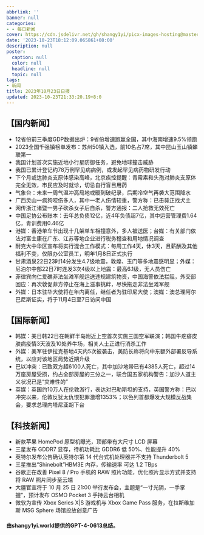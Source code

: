 ```yaml
---
abbrlink: ''
banner: null
categories:
- - 每日新闻
cover: https://cdn.jsdelivr.net/gh/shangy1yi/picx-images-hosting@master/xw.1a15yyeng45c.webp
date: '2023-10-23T18:12:09.065861+08:00'
description: null
poster:
  caption: null
  color: null
  headline: null
  topic: null
tags:
- 新闻
title: 2023年10月23日日报
updated: 2023-10-23T21:33:20.19+8:0
---
```

## 【国内新闻】

* 12省份前三季度GDP数据出炉：9省份增速跑赢全国，其中海南增速9.5%领跑
* 2023全国千强镇榜单发布：苏州50镇入选，前10名占7席，其中昆山玉山镇蝉联第一
* 我国计划首次实施近地小行星防御任务，避免地球撞击威胁
* 我国已累计登记约78万例罕见病病例，或发起罕见病药物研发行动
* 下个月或达肺炎支原体感染高峰，北京疾控提醒：青霉素和头孢对肺炎支原体完全无效，市民应及时就诊，切忌自行盲目用药
* 气象台：未来一周气温冲高局地或暖到破纪录，后期冷空气再袭大范围降水
* 广西灵山一疯狗咬伤多人，其中一老人伤情较重，警方称：已击毙正找犬主
* 网传浙江诸暨一男子砍杀女子后自杀，警方通报：二人抢救无效死亡
* 中国足协公布账本：去年总负债12亿，近4年负债超7亿，其中运营管理费1.64亿，青训费用0.46亿
* 港媒：香港单车节出现十几架单车相撞意外，多人被送医；台媒：有关部门依法对富士康在广东、江苏等地企业进行税务稽查和用地情况调查
* 耐克大中华区宣布将实行混合工作模式：每周工作4天，休3天，且薪酬及其他福利不变，仅限办公室员工，明年1月8日正式执行
* 甘肃酒泉22日23时14分发生4.7级地震，敦煌、玉门等多地震感明显；外媒：尼泊尔中部22日7时连发3次4级以上地震：最高6.1级，无人员伤亡
* 菲律宾向仁爱礁非法坐滩军舰运送违规建筑物资，中国海警依法拦阻，外交部回应：再次敦促菲方停止在海上滋事挑衅，尽快拖走非法坐滩军舰
* 外媒：日本驻华大使将在年内离任，继任者为驻印尼大使；澳媒：澳总理阿尔巴尼斯证实，将于11月4日至7日访问中国

## 【国际新闻】

* 韩媒：美日韩22日在朝鲜半岛附近上空首次实施三国空军联演；韩国牛疙瘩皮肤病疫情3天波及10处养牛场，相关人士正进行消杀工作
* 外媒：美军驻伊拉克基地4天内5次被袭击，美防长称将向中东额外部署反导系统，以应对该地区局势近期升级
* 巴以冲突：已致双方超6100人死亡，其中加沙地带已有4385人死亡，超过14万座房屋受损，约占全部房屋的三分之一，联合国五家机构警告：加沙人道主义状况已是“灾难性的”
* 英媒：英国约10万人在伦敦游行，表达对巴勒斯坦的支持，英国警方称：巴以冲突以来，伦敦反犹太仇恨犯罪激增1353%；以色列首都爆发大规模反战集会，要求总理内塔尼亚胡下台

## 【科技新闻】

* 新款苹果 HomePod 原型机曝光，顶部带有大尺寸 LCD 屏幕
* 三星发布 GDDR7 显存，待机功耗比 GDDR6 低 50%、性能提升 40%
* 英特尔发布公告确认英特尔第 14 代台式机处理器并不支持 Thunderbolt 5
* 三星推出“Shinebolt”HBM3E 内存，传输速率 可达 1.2 TBps
* 谷歌正在改善 Pixel 8 / Pro 手机的 RAW 照片功能，优化照片显示方式并支持将 RAW 照片同步至云端
* 大疆官宣将于 10 月 25 日 21:00 举行发布会，主题是“一寸光阴，一手掌握”，预计发布 OSMO Pocket 3 手持云台相机
* 微软为宣传 Xbox Series X|S 游戏机与 Xbox Game Pass 服务，在拉斯维加斯 MSG Sphere 场馆投放创意广告

#### 由shangy1yi.world提供的GPT-4-0613总结。
